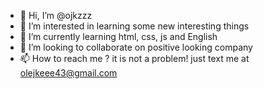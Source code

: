 - 👋 Hi, I’m @ojkzzz
- 👀 I’m interested in learning some new interesting things
- 🌱 I’m currently learning html, css, js and English
- 💞️ I’m looking to collaborate on positive looking company 
- 📫 How to reach me ? it is not a problem! just text me at olejkeee43@gmail.com

<!---
ojkzzz/ojkzzz is a ✨ special ✨ repository because its `README.md` (this file) appears on your GitHub profile.
You can click the Preview link to take a look at your changes.
--->
